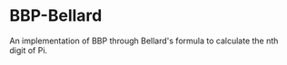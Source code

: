 BBP-Bellard
===========

An implementation of BBP through Bellard's formula to calculate the nth digit of Pi. 
